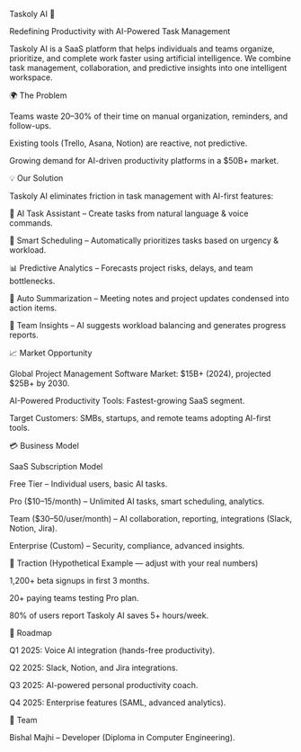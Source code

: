Taskoly AI 🚀

Redefining Productivity with AI-Powered Task Management

Taskoly AI is a SaaS platform that helps individuals and teams organize, prioritize, and complete work faster using artificial intelligence. We combine task management, collaboration, and predictive insights into one intelligent workspace.

🌍 The Problem

Teams waste 20–30% of their time on manual organization, reminders, and follow-ups.

Existing tools (Trello, Asana, Notion) are reactive, not predictive.

Growing demand for AI-driven productivity platforms in a $50B+ market.

💡 Our Solution

Taskoly AI eliminates friction in task management with AI-first features:

🤖 AI Task Assistant – Create tasks from natural language & voice commands.

📅 Smart Scheduling – Automatically prioritizes tasks based on urgency & workload.

📊 Predictive Analytics – Forecasts project risks, delays, and team bottlenecks.

📝 Auto Summarization – Meeting notes and project updates condensed into action items.

👥 Team Insights – AI suggests workload balancing and generates progress reports.

📈 Market Opportunity

Global Project Management Software Market: $15B+ (2024), projected $25B+ by 2030.

AI-Powered Productivity Tools: Fastest-growing SaaS segment.

Target Customers: SMBs, startups, and remote teams adopting AI-first tools.

💳 Business Model

SaaS Subscription Model

Free Tier – Individual users, basic AI tasks.

Pro ($10–15/month) – Unlimited AI tasks, smart scheduling, analytics.

Team ($30–50/user/month) – AI collaboration, reporting, integrations (Slack, Notion, Jira).

Enterprise (Custom) – Security, compliance, advanced insights.

🚀 Traction (Hypothetical Example — adjust with your real numbers)

1,200+ beta signups in first 3 months.

20+ paying teams testing Pro plan.

80% of users report Taskoly AI saves 5+ hours/week.

🔮 Roadmap

Q1 2025: Voice AI integration (hands-free productivity).

Q2 2025: Slack, Notion, and Jira integrations.

Q3 2025: AI-powered personal productivity coach.

Q4 2025: Enterprise features (SAML, advanced analytics).

👥 Team

Bishal Majhi – Developer (Diploma in Computer Engineering).